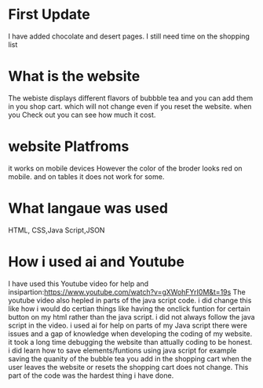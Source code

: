 # First Update
I have added chocolate and desert pages. I still need time on the shopping list

# What is the website

The webiste displays different flavors of bubbble tea and you can add them in you shop cart. which will not change even if you reset the website. when you Check out you can see how much it cost.


# website Platfroms
it works on mobile devices However the color of the broder looks red on mobile. and on tables it does not work for some.

# What langaue was used 
HTML, CSS,Java Script,JSON


# How i used ai and Youtube
I have used this Youtube video for help and insipartion:https://www.youtube.com/watch?v=gXWohFYrI0M&t=19s
The youtube video also hepled in parts of the java script code. i did change this like how i would do certian things like having the onclick funtion for certain button on my html rather than the java script. i did not always follow the java script in the video.
i used ai for help on parts of my Java script there were issues and a gap of knowledge when developing the coding of my website. it took a long time debugging the website than attually coding to be honest. i did learn how to  save elements/funtions using java script for example saving the quanity of the bubble tea you add in the shopping cart when the user leaves the website or resets the shopping cart does not change. This part of the code was the hardest thing i have done.


